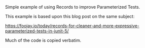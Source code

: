 Simple example of using Records to improve Parameterized Tests.

This example is based upon this blog post on the same subject:

https://foojay.io/today/records-for-cleaner-and-more-expressive-parameterized-tests-in-junit-5/

Much of the code is copied verbatim.